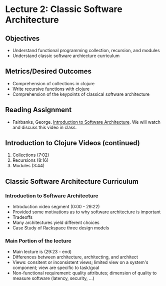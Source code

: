 # Lecture 2: Classic Software Architecture

## Objectives

* Understand functional programming collection, recursion, and modules
* Understand classic software archiecture curriculum

## Metrics/Desired Outcomes

* Comprehension of collections in clojure 
* Write recursive functions with clojure
* Comprehension of the keypoints of classical software architecture

## Reading Assignment

* Fairbanks, George. [Introduction to Software Architecture](https://www.youtube.com/watch?v=x30DcBfCJRI).  We will watch and discuss this video in class.

## Introduction to Clojure Videos (continued)

1. Collections (7:02)
2. Recursions (8:16)
3. Modules (3:44)

## Classic Software Architecture Curriculum

### Introduction to Software Architecture 
* Introduction video segment (0:00 - 29:22)
* Provided some motivations as to why software architecture is important
* Tradeoffs
* Many architectures yield different choices
* Case Study of Rackspace three design models

### Main Portion of the lecture
* Main lecture is (29:23 - end)
* Differences between architecture, architecting, and architect
* Views: consitent or inconsistent views; limited view on a system's component; view are specific to task/goal
* Non-functional requirement: quality attributes; dimension of quality to measure software (latency, security, ...)

